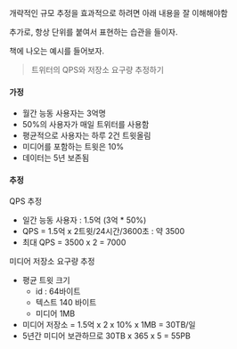 개략적인 규모 추정을 효과적으로 하려면 아래 내용을 잘 이해해야함

추가로, 항상 단위를 붙여서 표현하는 습관을 들이자.

책에 나오는 예시를 들어보자.

> 트위터의 QPS와 저장소 요구량 추정하기

#### 가정
- 월간 능동 사용자는 3억명
- 50%의 사용자가 매일 트위터를 사용함
- 평균적으로 사용자는 하루 2건 트윗올림
- 미디어를 포함하는 트윗은 10%
- 데이터는 5년 보존됨

#### 추정
QPS 추정
- 일간 능동 사용자 : 1.5억 (3억 * 50%)
- QPS = 1.5억 x 2트윗/24시간/3600초 : 약 3500
- 최대 QPS = 3500 x 2 = 7000

미디어 저장소 요구량 추정
- 평균 트윗 크기
    - id : 64바이트
    - 텍스트 140 바이트
    - 미디어 1MB
- 미디어 저장소 = 1.5억 x 2 x 10% x 1MB = 30TB/일
- 5년간 미디어 보관하므로 30TB x 365 x 5 = 55PB
